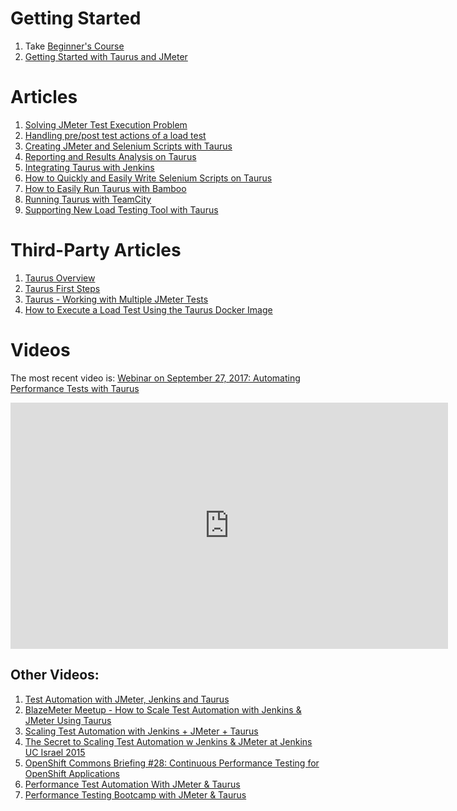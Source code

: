 # Getting Started

 1. Take [Beginner's Course](/learn/)
 1. [Getting Started with Taurus and JMeter](Basic1.md)
 
# Articles
 1. [Solving JMeter Test Execution Problem](JMeter1.md)
 1. [Handling pre/post test actions of a load test](ShellexecHooks.md)
 1. [Creating JMeter and Selenium Scripts with Taurus](Scripting.md)
 1. [Reporting and Results Analysis on Taurus](Reporting.md)
 1. [Integrating Taurus with Jenkins](Jenkins.md)
 1. [How to Quickly and Easily Write Selenium Scripts on Taurus](SeleniumActions.md)
 1. [How to Easily Run Taurus with Bamboo](Bamboo.md)
 1. [Running Taurus with TeamCity](TeamCity.md)
 1. [Supporting New Load Testing Tool with Taurus](AddingExecutor.md)


# Third-Party Articles
 1. [Taurus Overview](https://blazemeter.com/blog/taurus-new-star-test-automation-tools-constellation) 
 1. [Taurus First Steps](https://blazemeter.com/blog/navigating-your-first-steps-using-taurus)
 1. [Taurus - Working with Multiple JMeter Tests](https://blazemeter.com/blog/taurus-working-multiple-jmeter-tests)
 1. [How to Execute a Load Test Using the Taurus Docker Image](https://www.blazemeter.com/blog/how-execute-load-test-using-taurus-docker-image)


# Videos

The most recent video is: [Webinar on September 27, 2017: Automating Performance Tests with Taurus](https://www.youtube.com/watch?v=DN0VNnG-lzs)

<iframe width="700" height="394" src="https://www.youtube.com/embed/EFIWFfvKolw" frameborder="0" allowfullscreen></iframe>
 
## Other Videos:
 1. [Test Automation with JMeter, Jenkins and Taurus](https://www.youtube.com/watch?v=UoOcxlYDRbM)
 1. [BlazeMeter Meetup - How to Scale Test Automation with Jenkins & JMeter Using Taurus](https://www.youtube.com/watch?v=8oYzvNRRQi4)
 1. [Scaling Test Automation with Jenkins + JMeter + Taurus](https://www.youtube.com/watch?v=QuY0Qcdd90A)
 1. [The Secret to Scaling Test Automation w Jenkins & JMeter at Jenkins UC Israel 2015](https://www.youtube.com/watch?v=JnCYGBN4FTw)
 1. [OpenShift Commons Briefing #28: Continuous Performance Testing for OpenShift Applications](https://www.youtube.com/watch?v=toMDGhQ96GA)
 1. [Performance Test Automation With JMeter & Taurus](https://www.youtube.com/watch?v=8KmO5mIkBzk)
 1. [Performance Testing Bootcamp with JMeter & Taurus](https://www.youtube.com/watch?v=rwccqwaHT9U)
